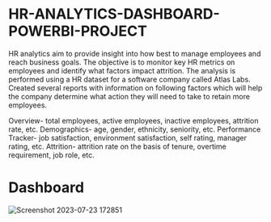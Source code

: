 
# HR-ANALYTICS-DASHBOARD-POWERBI-PROJECT

HR analytics aim to provide insight into how best to manage employees and reach business goals. The objective is to monitor key HR metrics on employees and identify what factors impact attrition. The analysis is performed using a HR dataset for a software company called Atlas Labs.
Created several reports with information on following factors which will help the company determine what action they will need to take to retain more employees.

Overview- total employees, active employees, inactive employees, attrition rate, etc.
Demographics- age, gender, ethnicity, seniority, etc.
Performance Tracker- job satisfaction, environment satisfaction, self rating, manager rating, etc.
Attrition- attrition rate on the basis of tenure, overtime requirement, job role, etc.
# Dashboard
![Screenshot 2023-07-23 172851](https://github.com/Ayankhan404/HR-ANALYTICS-DASHBOARD-POWERBI-PROJECT/assets/126284432/f5c24d29-440d-497d-afaf-001138282da7)




